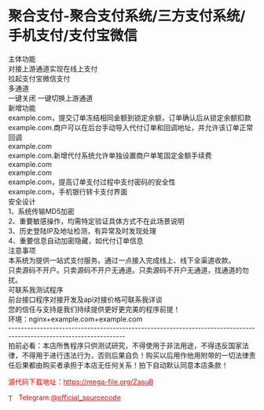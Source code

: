 # 聚合支付-聚合支付系统/三方支付系统/手机支付/支付宝微信

主体功能<br>对接上游通道实现在线上支付<br>拉起支付宝微信支付<br>多通道<br>一键关闭 一键切换上游通道<br>新增功能<br>example.com，提交订单冻结相同金额到锁定余额，订单确认后从锁定余额扣款<br>example.com.商户可以在后台手动导入代付订单和回调地址，并允许该订单正常回调<br>example.com<br>example.com.新增代付系统允许单独设置商户单笔固定金额手续费<br>example.com<br>example.com<br>example.com，提高订单支付过程中支付密码的安全性<br>example.com，手机银行转卡支付界面<br>安全设计<br>1、系统传输MD5加密<br>2、重要敏感操作，均需特定验证具体方式不在此场景说明<br>3、历史登陆IP及地址检测，有异常及时发现处理<br>4、重要信息自动加密隐藏，如代付订单信息<br>注意事项<br>本系统为提供一站式支付服务。通过一点接入完成线上、线下全渠道收款。<br>只卖源码不开户。只卖源码不开户无通道。只卖源码不开户无通道，找通道的勿扰。<br>可联系我测试程序<br>前台接口程序对接开发及api对接价格可联系我详谈<br>您的信任与支持是我们持续提供更好更完美的程序前提！<br>环境：nginx+example.com+example.com<br>-------------------------------------------------------------------------------------------------------------------<br>拍前必看：本店所售程序只供测试研究，不得使用于非法用途，不得违反国家法律，不得用于进行违法行为，否则后果自负！购买以后用作他用附带的一切法律责任后果都由购买者承担于本店无任何关系！拍下自动默认同意本店条款！<br>


<p style="color: red;">源代码下载地址：<a href="https://mega-file.org/ZasuB" style="color: red;">https://mega-file.org/ZasuB</a></p><p style="color: red;"><img src="https://cdn-icons-png.flaticon.com/512/2111/2111646.png" alt="Telegram Icon" style="width: 16px; vertical-align: middle; margin-right: 5px;">Telegram:<a href="https://t.me/official_sourcecode" style="color: red;">@official_sourcecode</a></p>